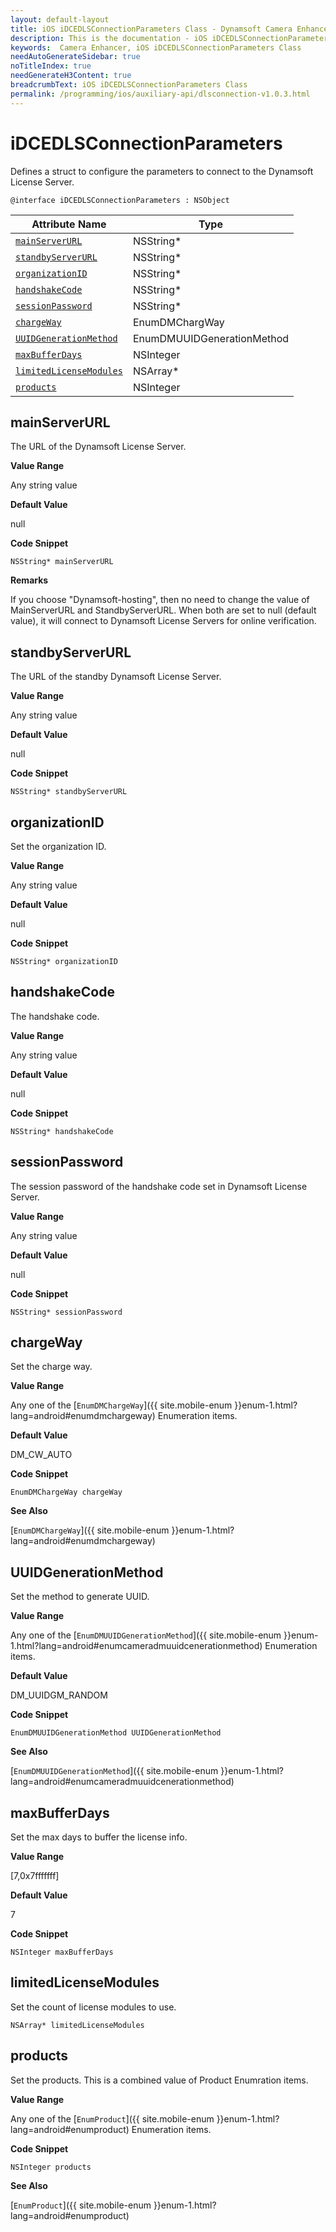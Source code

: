```yaml
---
layout: default-layout
title: iOS iDCEDLSConnectionParameters Class - Dynamsoft Camera Enhancer
description: This is the documentation - iOS iDCEDLSConnectionParameters Class page of Dynamsoft Camera Enhancer.
keywords:  Camera Enhancer, iOS iDCEDLSConnectionParameters Class
needAutoGenerateSidebar: true
noTitleIndex: true
needGenerateH3Content: true
breadcrumbText: iOS iDCEDLSConnectionParameters Class
permalink: /programming/ios/auxiliary-api/dlsconnection-v1.0.3.html
---
```


# iDCEDLSConnectionParameters

Defines a struct to configure the parameters to connect to the Dynamsoft License Server.

```objc
@interface iDCEDLSConnectionParameters : NSObject
```

| Attribute Name | Type |
|------|------|
| [`mainServerURL`](#mainserverurl) | NSString* |
| [`standbyServerURL`](#standbyserverurl) | NSString* |
| [`organizationID`](#organizationid) | NSString* |
| [`handshakeCode`](#handshakecode) | NSString* |
| [`sessionPassword`](#sessionpassword) | NSString* |
| [`chargeWay`](#chargeway) | EnumDMChargWay |
| [`UUIDGenerationMethod`](#uuidgenerationmethod) | EnumDMUUIDGenerationMethod |
| [`maxBufferDays`](#maxbufferdays) | NSInteger |
| [`limitedLicenseModules`](#limitedlicensemodules) | NSArray* |
| [`products`](#products) | NSInteger |

## mainServerURL

The URL of the Dynamsoft License Server.

**Value Range**

Any string value

**Default Value**

null

**Code Snippet**

```objc
NSString* mainServerURL
```

**Remarks**

If you choose "Dynamsoft-hosting", then no need to change the value of MainServerURL and StandbyServerURL. When both are set to null (default value), it will connect to Dynamsoft License Servers for online verification.

## standbyServerURL

The URL of the standby Dynamsoft License Server.

**Value Range**

Any string value

**Default Value**

null

**Code Snippet**

```objc
NSString* standbyServerURL
```

## organizationID

Set the organization ID.

**Value Range**

Any string value

**Default Value**

null

**Code Snippet**

```objc
NSString* organizationID
```

## handshakeCode

The handshake code.

**Value Range**

Any string value

**Default Value**

null

**Code Snippet**

```objc
NSString* handshakeCode
```

## sessionPassword

The session password of the handshake code set in Dynamsoft License Server.

**Value Range**

Any string value

**Default Value**

null

**Code Snippet**

```objc
NSString* sessionPassword
```

## chargeWay

Set the charge way.

**Value Range**

Any one of the [`EnumDMChargeWay`]({{ site.mobile-enum }}enum-1.html?lang=android#enumdmchargeway) Enumeration items.

**Default Value**

DM_CW_AUTO

**Code Snippet**

```objc
EnumDMChargeWay chargeWay
```

**See Also**

[`EnumDMChargeWay`]({{ site.mobile-enum }}enum-1.html?lang=android#enumdmchargeway)

## UUIDGenerationMethod

Set the method to generate UUID.

**Value Range**

Any one of the [`EnumDMUUIDGenerationMethod`]({{ site.mobile-enum }}enum-1.html?lang=android#enumcameradmuuidcenerationmethod) Enumeration items.

**Default Value**

DM_UUIDGM_RANDOM

**Code Snippet**

```objc
EnumDMUUIDGenerationMethod UUIDGenerationMethod
```

**See Also**

[`EnumDMUUIDGenerationMethod`]({{ site.mobile-enum }}enum-1.html?lang=android#enumcameradmuuidcenerationmethod)

## maxBufferDays

Set the max days to buffer the license info.

**Value Range**

[7,0x7fffffff]  

**Default Value**

7

**Code Snippet**

```objc
NSInteger maxBufferDays
```

## limitedLicenseModules

Set the count of license modules to use.

```objc
NSArray* limitedLicenseModules
```

## products

Set the products. This is a combined value of Product Enumration items.

**Value Range**

Any one of the [`EnumProduct`]({{ site.mobile-enum }}enum-1.html?lang=android#enumproduct) Enumeration items.

**Code Snippet**

```objc
NSInteger products
```

**See Also**

[`EnumProduct`]({{ site.mobile-enum }}enum-1.html?lang=android#enumproduct)
